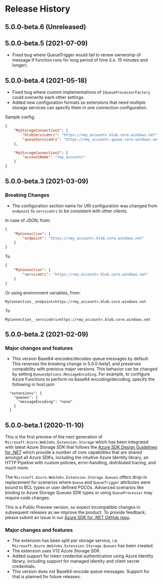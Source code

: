# Release History

## 5.0.0-beta.6 (Unreleased)


## 5.0.0-beta.5 (2021-07-09)
- Fixed bug where QueueTrigger would fail to renew ownership of message if function runs for long period of time (i.e. 15 minutes and longer).


## 5.0.0-beta.4 (2021-05-18)
- Fixed bug where custom implementations of `IQueueProcessorFactory` could overwrite each other settings.
- Added new configuration formats so extensions that need multiple storage services can specify them in one connection configuration.

Sample config:
```json
{
    "MyStorageConnection1": {
        "blobServiceUri": "https://<my_account>.blob.core.windows.net",
        "queueServiceUri": "https://<my_account>.queue.core.windows.net"
    },

    "MyStorageConnection2": {
        "accountName": "<my_account>"
    }
}
```

## 5.0.0-beta.3 (2021-03-09)

### Breaking Changes

- The configuration section name for URI configuration was changed from `endpoint` to `serviceUri` to be consistent with other clients.

In case of JSON, from:
```json
{
    "MyConnection": {
        "endpoint": "https://<my_account>.blob.core.windows.net"
    }
}
```

To
```json
{
    "MyConnection": {
        "serviceUri": "https://<my_account>.blob.core.windows.net"
    }
}
```

Or using environment variables, from:
```
MyConnection__endpoint=https://<my_account>.blob.core.windows.net
```
To
```
MyConnection__serviceUri=https://<my_account>.blob.core.windows.net
```


## 5.0.0-beta.2 (2021-02-09)

### Major changes and features 
- This version Base64-encodes/decodes queue messages by default. This reverses the breaking change in 5.0.0-beta1, and preserves compability with previous major versions. This behavior can be changed by setting `QueuesOptions.MessageEncoding`. For example, to configure Azure Functions to perform no base64 encoding/decoding, specify the following in host.json

```
  "extensions": {
    "queues": {
      "messageEncoding": "none"
    }
  }
```

## 5.0.0-beta.1 (2020-11-10)

This is the first preview of the next generation of `Microsoft.Azure.WebJobs.Extension.Storage` which has been integrated with latest Azure Storage SDK that follows the [Azure SDK Design Guidelines for .NET](https://azure.github.io/azure-sdk/dotnet_introduction.html) which provide a number of core capabilities that are shared amongst all Azure SDKs, including the intuitive Azure Identity library, an HTTP Pipeline with custom policies, error-handling, distributed tracing, and much more.

The `Microsoft.Azure.WebJobs.Extension.Storage.Queues` offers drop-in replacement for scenarios where `Queue` and `QueueTrigger` attributes were bound to BCL types or user defined POCOs. Advanced scenarios like binding to Azure Storage Queues SDK types or using `QueueProcessor` may require code changes.

This is a Public Preview version, so expect incompatible changes in subsequent releases as we improve the product. To provide feedback, please submit an issue in our [Azure SDK for .NET GitHub repo](https://github.com/Azure/azure-sdk-for-net/issues).

### Major changes and features 
- The extension has been split per storage service, i.e. `Microsoft.Azure.WebJobs.Extension.Storage.Queues` has been created.
- The extension uses V12 Azure Storage SDK.
- Added support for token credential authentication using Azure.Identity library, including support for managed identity and client secret credentials.
- This version does not Base64-encode queue messages. Support for that is planned for future releases. 
